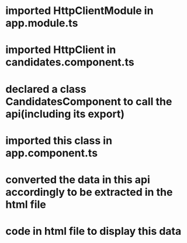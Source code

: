 # imported HttpClientModule in app.module.ts

# imported HttpClient in candidates.component.ts

# declared a class CandidatesComponent to call the api(including its export)

# imported this class in app.component.ts

# converted the data in this api accordingly to be extracted in the html file

# code in html file to display this data
